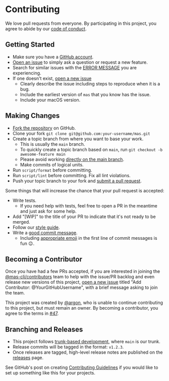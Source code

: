 # Contributing

We love pull requests from everyone. By participating in this project, you agree to abide by our [code of conduct](CODE_OF_CONDUCT.md).

## Getting Started

- Make sure you have a [GitHub account](https://github.com/signup).
- [Open an issue](https://github.com/mas-cli/mas/issues/new) to simply ask a question or request a new feature.
- Search for similar issues with the
[ERROR MESSAGE](https://github.com/mas-cli/mas/issues?utf8=%E2%9C%93&q=is%3Aopen+ERROR+MESSAGE)
you are experiencing.
- If one doesn't exist, [open a new issue](https://github.com/mas-cli/mas/issues/new)
  - Clearly describe the issue including steps to reproduce when it is a bug.
  - Include the earliest version of `mas` that you know has the issue.
  - Include your macOS version.

## Making Changes

- [Fork the repository](https://github.com/mas-cli/mas#fork-destination-box) on GitHub.
- Clone your fork
  `git clone git@github.com:your-username/mas.git`
- Create a topic branch from where you want to base your work.
  - This is usually the `main` branch.
  - To quickly create a topic branch based on `main`, run
     `git checkout -b awesome-feature main`
  - Please avoid working [directly on the main branch](https://softwareengineering.stackexchange.com/questions/223400/when-should-i-stop-committing-to-master-on-new-projects).
  - Make commits of logical units.
- Run `script/format` before committing.
- Run `script/lint` before committing. Fix all lint violations.
- Push your topic branch to your fork and [submit a pull request](https://github.com/mas-cli/mas/compare/main...your-username:topic-branch).

Some things that will increase the chance that your pull request is accepted:

- Write tests.
  - If you need help with tests, feel free to open a PR in the meantime and just ask for some help.
- Add "[WIP]" to the title of your PR to indicate that it's not ready to be merged.
- Follow our [style guide](docs/style.md).
- Write a [good commit message](https://tbaggery.com/2008/04/19/a-note-about-git-commit-messages.html).
  - Including [appropriate emoji](https://gitmoji.dev) in the first line of commit messages is fun :wink:.

## Becoming a Contributor

Once you have had a few PRs accepted, if you are interested in joining the
[@mas-cli/contributors](https://github.com/orgs/mas-cli/teams/contributors)
team to help with the issue/PR backlog and even release new versions of this project,
[open a new issue](https://github.com/mas-cli/mas/issues/new)
titled "Add Contributor: @YourGitHubUsername", with a brief message asking to join the team.

This project was created by [@argon](https://github.com/argon), who is unable to continue contributing
to this project, but must remain an owner. By becoming a contributor, you agree to the terms in [#47](https://github.com/mas-cli/mas/issues/47).

## Branching and Releases

- This project follows [trunk-based development](https://trunkbaseddevelopment.com), where `main` is our trunk.
- Release commits will be tagged in the format: `v1.2.3`.
- Once releases are tagged, high-level release notes are published on the
[releases](https://github.com/mas-cli/mas/releases) page.

See GitHub's post on creating [Contributing Guidelines](https://github.com/blog/1184-contributing-guidelines)
if you would like to set up something like this for your projects.
